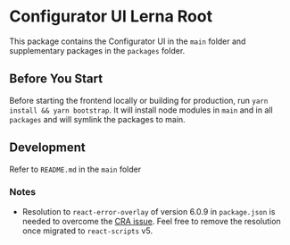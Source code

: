 # Configurator UI Lerna Root

This package contains the Configurator UI in the `main` folder and supplementary packages in 
the `packages` folder.

## Before You Start

Before starting the frontend locally or building for production, run 
`yarn install && yarn bootstrap`. It will install node modules in `main` and in all `packages` and 
will symlink the packages to main.

## Development

Refer to `README.md` in the `main` folder

### Notes
- Resolution to `react-error-overlay` of version 6.0.9 in `package.json` is needed to overcome the [CRA issue](https://github.com/facebook/create-react-app/issues/11771#issuecomment-995904234). Feel free to remove the resolution once migrated to `react-scripts` v5.
